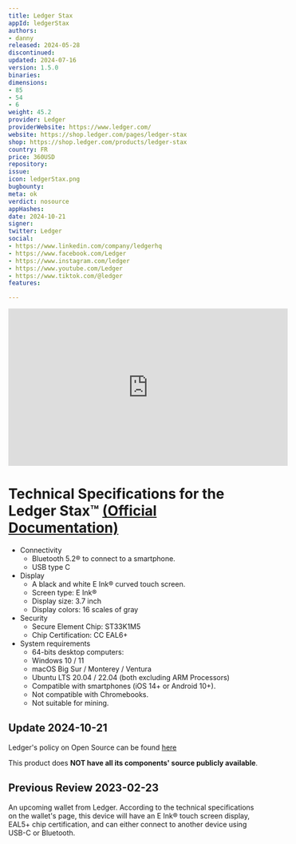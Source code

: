 ```yaml
---
title: Ledger Stax
appId: ledgerStax
authors:
- danny
released: 2024-05-28
discontinued: 
updated: 2024-07-16
version: 1.5.0
binaries: 
dimensions:
- 85
- 54
- 6
weight: 45.2
provider: Ledger
providerWebsite: https://www.ledger.com/
website: https://shop.ledger.com/pages/ledger-stax
shop: https://shop.ledger.com/products/ledger-stax
country: FR
price: 360USD
repository: 
issue: 
icon: ledgerStax.png
bugbounty: 
meta: ok
verdict: nosource
appHashes: 
date: 2024-10-21
signer: 
twitter: Ledger
social:
- https://www.linkedin.com/company/ledgerhq
- https://www.facebook.com/Ledger
- https://www.instagram.com/ledger
- https://www.youtube.com/Ledger
- https://www.tiktok.com/@ledger
features: 

---
```


<iframe width="560" height="315" src="https://www.youtube.com/embed/Ct0x31vhORY?si=poHt07-AYKnsa9Uh" title="YouTube video player" frameborder="0" allow="accelerometer; autoplay; clipboard-write; encrypted-media; gyroscope; picture-in-picture; web-share" referrerpolicy="strict-origin-when-cross-origin" allowfullscreen></iframe>

# Technical Specifications for the Ledger Stax™ [(Official Documentation)](https://support.ledger.com/article/19154417023773-zd)

- Connectivity
  - Bluetooth 5.2® to connect to a smartphone.
  - USB type C
- Display
  - A black and white E Ink® curved touch screen.
  - Screen type: E Ink®
  - Display size: 3.7 inch
  - Display colors: 16 scales of gray
- Security
  - Secure Element Chip: ST33K1M5
  - Chip Certification: CC EAL6+
- System requirements
  - 64-bits desktop computers:
  - Windows 10 / 11
  - macOS Big Sur / Monterey / Ventura
  - Ubuntu LTS 20.04 / 22.04 (both excluding ARM Processors)
  - Compatible with smartphones (iOS 14+ or Android 10+).
  - Not compatible with Chromebooks.
  - Not suitable for mining.

## Update 2024-10-21

Ledger's policy on Open Source can be found [here](https://www.ledger.com/secure-hardware-and-open-source)

This product does **NOT have all its components' source publicly available**.

## Previous Review 2023-02-23

An upcoming wallet from Ledger. According to the technical specifications on the wallet's page, this device will have an E Ink® touch screen display, EAL5+ chip certification, and can either connect to another device using USB-C or Bluetooth.
